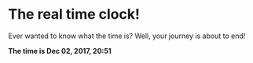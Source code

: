 # The real time clock!

Ever wanted to know what the time is? Well, your journey is about to end!

**The time is Dec 02, 2017, 20:51**